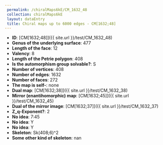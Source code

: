 ```yaml
--- 
 permalink: /chiralMaps6kE/CM_1632_48 
 collection: chiralMaps6kE
 layout: dataEntry
 title: Chiral maps up to 6000 edges - CM[1632;48]
---
```


- **ID**: [CM[1632;48]]({{ site.url }}/test/CM_1632_48)
- **Genus of the underlying surface**: 477
- **Length of the face**: 12
- **Valency**: 8
- **Length of the Petrie polygon**: 408
- **Is the automorphism group solvable?**: S
- **Number of vertices**: 408
- **Number of edges**: 1632
- **Number of faces**: 272
- **The map is self-**: none
- **Dual map**: [CM[1632;38]]({{ site.url }}/test/CM_1632_38)
- **Mirror (enantihomorphic) map**: [CM[1632;45]]({{ site.url }}/test/CM_1632_45)
- **Dual of the mirror image**: [CM[1632;37]]({{ site.url }}/test/CM_1632_37)
- **Z_q-Exponent?**: 2
- **No idea**:  7:45
- **No idea**: Y
- **No idea**: Y
- **Skeleton**: Sk(408;6)^2
- **Some other kind of skeleton**: nan

